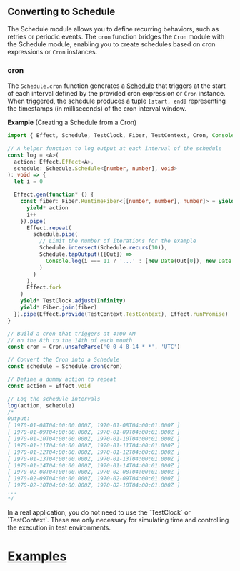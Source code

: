 ## Converting to Schedule

The Schedule module allows you to define recurring behaviors, such as retries or periodic events. The `cron` function bridges the `Cron` module with the Schedule module, enabling you to create schedules based on cron expressions or `Cron` instances.

### cron

The `Schedule.cron` function generates a [Schedule](/docs/scheduling/introduction/) that triggers at the start of each interval defined by the provided cron expression or `Cron` instance. When triggered, the schedule produces a tuple `[start, end]` representing the timestamps (in milliseconds) of the cron interval window.

**Example** (Creating a Schedule from a Cron)

```ts twoslash collapse={12-40}
import { Effect, Schedule, TestClock, Fiber, TestContext, Cron, Console } from 'effect'

// A helper function to log output at each interval of the schedule
const log = <A>(
  action: Effect.Effect<A>,
  schedule: Schedule.Schedule<[number, number], void>
): void => {
  let i = 0

  Effect.gen(function* () {
    const fiber: Fiber.RuntimeFiber<[[number, number], number]> = yield* Effect.gen(function* () {
      yield* action
      i++
    }).pipe(
      Effect.repeat(
        schedule.pipe(
          // Limit the number of iterations for the example
          Schedule.intersect(Schedule.recurs(10)),
          Schedule.tapOutput(([Out]) =>
            Console.log(i === 11 ? '...' : [new Date(Out[0]), new Date(Out[1])])
          )
        )
      ),
      Effect.fork
    )
    yield* TestClock.adjust(Infinity)
    yield* Fiber.join(fiber)
  }).pipe(Effect.provide(TestContext.TestContext), Effect.runPromise)
}

// Build a cron that triggers at 4:00 AM
// on the 8th to the 14th of each month
const cron = Cron.unsafeParse('0 0 4 8-14 * *', 'UTC')

// Convert the Cron into a Schedule
const schedule = Schedule.cron(cron)

// Define a dummy action to repeat
const action = Effect.void

// Log the schedule intervals
log(action, schedule)
/*
Output:
[ 1970-01-08T04:00:00.000Z, 1970-01-08T04:00:01.000Z ]
[ 1970-01-09T04:00:00.000Z, 1970-01-09T04:00:01.000Z ]
[ 1970-01-10T04:00:00.000Z, 1970-01-10T04:00:01.000Z ]
[ 1970-01-11T04:00:00.000Z, 1970-01-11T04:00:01.000Z ]
[ 1970-01-12T04:00:00.000Z, 1970-01-12T04:00:01.000Z ]
[ 1970-01-13T04:00:00.000Z, 1970-01-13T04:00:01.000Z ]
[ 1970-01-14T04:00:00.000Z, 1970-01-14T04:00:01.000Z ]
[ 1970-02-08T04:00:00.000Z, 1970-02-08T04:00:01.000Z ]
[ 1970-02-09T04:00:00.000Z, 1970-02-09T04:00:01.000Z ]
[ 1970-02-10T04:00:00.000Z, 1970-02-10T04:00:01.000Z ]
...
*/
```

<Aside type="note" title="Using a Real Clock">
  In a real application, you do not need to use the `TestClock` or
  `TestContext`. These are only necessary for simulating time and
  controlling the execution in test environments.
</Aside>

# [Examples](https://effect.website/docs/scheduling/examples/)
